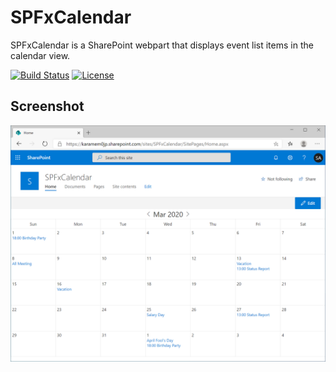 # SPFxCalendar

SPFxCalendar is a SharePoint webpart that displays event list items in the calendar view.

[![Build Status](https://dev.azure.com/karamem0jp/SPFxCalendar/_apis/build/status/SPFxCalendar?branchName=master)](https://dev.azure.com/karamem0jp/SPFxCalendar/_build/latest?definitionId=29&branchName=master)
[![License](https://img.shields.io/github/license/karamem0/spfxcalendar.svg)](https://github.com/karamem0/spfxcalendar/blob/master/LICENSE)

## Screenshot

![screenshot](./img/screenshot.png)
